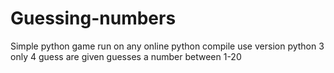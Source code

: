 # Guessing-numbers
Simple python game
run on any online python compile
use version python 3 
only 4 guess are given
guesses a number between 1-20
